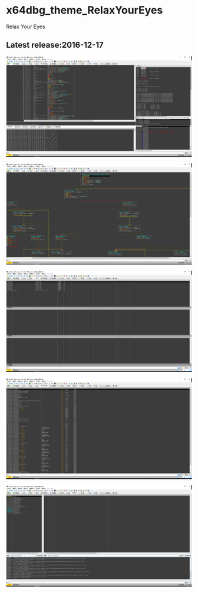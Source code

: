# x64dbg_theme_RelaxYourEyes
Relax Your Eyes





Latest release:2016-12-17
--------------------------
![screenshot1](https://github.com/stonedreamforest/x64dbg_theme_RelaxYourEyes/blob/master/1.png)

![screenshot2](https://github.com/stonedreamforest/x64dbg_theme_RelaxYourEyes/blob/master/2.png)

![screenshot3](https://github.com/stonedreamforest/x64dbg_theme_RelaxYourEyes/blob/master/3.png)

![screenshot4](https://github.com/stonedreamforest/x64dbg_theme_RelaxYourEyes/blob/master/4.png)

![screenshot5](https://github.com/stonedreamforest/x64dbg_theme_RelaxYourEyes/blob/master/5.png)
